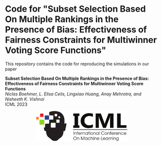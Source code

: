 # Code for "Subset Selection Based On Multiple Rankings in the Presence of Bias: Effectiveness of Fairness Constraints for Multiwinner Voting Score Functions"

This repository contains the code for reproducing the simulations in our paper

**Subset Selection Based On Multiple Rankings in the Presence of Bias: Effectiveness of Fairness Constraints for Multiwinner Voting Score Functions**<br>
*Niclas Boehmer, L. Elisa Celis, Lingxiao Huang, Anay Mehrotra, and Nisheeth K. Vishnoi*<br>
ICML 2023

<p align="center">
  <img src="ICML-logo.png" alt="ICML Logo" width="300"/>
</p>

